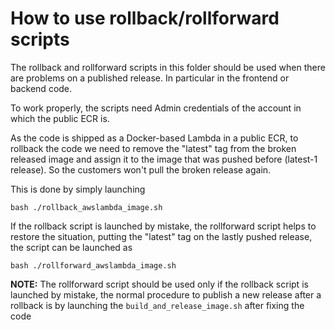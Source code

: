 # How to use rollback/rollforward scripts

The rollback and rollforward scripts in this folder should be used when there are problems on a published release. In particular in the frontend or backend code.

To work properly, the scripts need Admin credentials of the account in which the public ECR is.

As the code is shipped as a Docker-based Lambda in a public ECR, to rollback the code we need to remove the "latest" tag from the broken released image and assign it to the image that was pushed before (latest-1 release).
So the customers won't pull the broken release again.

This is done by simply launching 

```
bash ./rollback_awslambda_image.sh
```

If the rollback script is launched by mistake, the rollforward script helps to restore the situation, putting the "latest" tag on the lastly pushed release, the script can be launched as

```
bash ./rollforward_awslambda_image.sh
```

**NOTE:** The rollforward script should be used only if the rollback script is launched by mistake, the normal procedure to publish a new release after a rollback is by launching the `build_and_release_image.sh` after fixing the code

